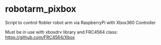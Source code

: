# robotarm_pixbox
Script to control ftobler robot arm via RaspberryPi with Xbox360 Controller

Must be in use with xboxdrv library and FRC4564 class: https://github.com/FRC4564/Xbox

